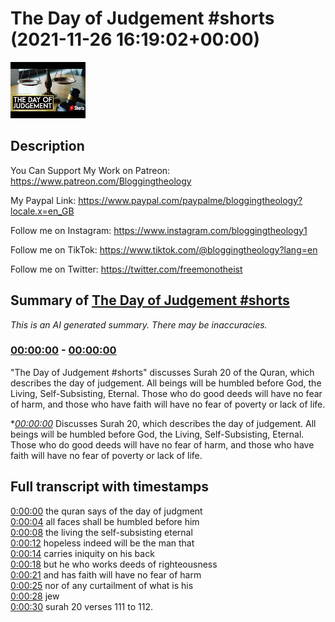 # The Day of Judgement #shorts (2021-11-26 16:19:02+00:00)

![alt The Day of Judgement #shorts](--wgGuc9wMU.jpg "The Day of Judgement #shorts")

## Description

You Can Support My Work on Patreon:
https://www.patreon.com/Bloggingtheology

My Paypal Link: 
https://www.paypal.com/paypalme/bloggingtheology?locale.x=en_GB


Follow me on Instagram:
https://www.instagram.com/bloggingtheology1

Follow me on TikTok:
https://www.tiktok.com/@bloggingtheology?lang=en

Follow me on Twitter:
https://twitter.com/freemonotheist

## Summary of [The Day of Judgement #shorts](https://www.youtube.com/watch?v=--wgGuc9wMU)


*This is an AI generated summary. There may be inaccuracies. [](/)*

### [00:00:00](https://www.youtube.com/watch?v=--wgGuc9wMU&t=0) - [00:00:00](https://www.youtube.com/watch?v=--wgGuc9wMU&t=0)

 "The Day of Judgement #shorts" discusses Surah 20 of the Quran, which describes the day of judgement. All beings will be humbled before God, the Living, Self-Subsisting, Eternal. Those who do good deeds will have no fear of harm, and those who have faith will have no fear of poverty or lack of life.

**[00:00:00](https://www.youtube.com/watch?v=--wgGuc9wMU&t=0)* Discusses Surah 20, which describes the day of judgement. All beings will be humbled before God, the Living, Self-Subsisting, Eternal. Those who do good deeds will have no fear of harm, and those who have faith will have no fear of poverty or lack of life.

## Full transcript with timestamps

[0:00:00](https://youtu.be/--wgGuc9wMU?t=0) the quran says of the day of judgment  
[0:00:04](https://youtu.be/--wgGuc9wMU?t=4) all faces shall be humbled before him  
[0:00:08](https://youtu.be/--wgGuc9wMU?t=8) the living the self-subsisting eternal  
[0:00:12](https://youtu.be/--wgGuc9wMU?t=12) hopeless indeed will be the man that  
[0:00:14](https://youtu.be/--wgGuc9wMU?t=14) carries iniquity on his back  
[0:00:18](https://youtu.be/--wgGuc9wMU?t=18) but he who works deeds of righteousness  
[0:00:21](https://youtu.be/--wgGuc9wMU?t=21) and has faith will have no fear of harm  
[0:00:25](https://youtu.be/--wgGuc9wMU?t=25) nor of any curtailment of what is his  
[0:00:28](https://youtu.be/--wgGuc9wMU?t=28) jew  
[0:00:30](https://youtu.be/--wgGuc9wMU?t=30) surah 20 verses 111 to 112.  
